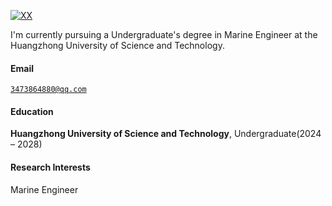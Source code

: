 [![XX](https://img.shields.io/badge/XX-github-blue?logo=github)](https://github.com/XX)

I'm currently pursuing a Undergraduate's degree in Marine Engineer at the Huangzhong University of Science and Technology.

#### Email  
<code>3473864880@qq.com</code>  

#### Education  
**Huangzhong University of Science and Technology**, Undergraduate(2024 – 2028)  

#### Research Interests  
Marine Engineer
